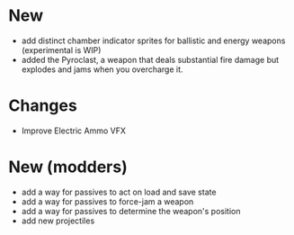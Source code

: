 # New
- add distinct chamber indicator sprites for ballistic and energy weapons (experimental is WIP)
- added the Pyroclast, a weapon that deals substantial fire damage but explodes and jams when you overcharge it.

# Changes
- Improve Electric Ammo VFX

# New (modders)
- add a way for passives to act on load and save state
- add a way for passives to force-jam a weapon
- add a way for passives to determine the weapon's position
- add new projectiles

